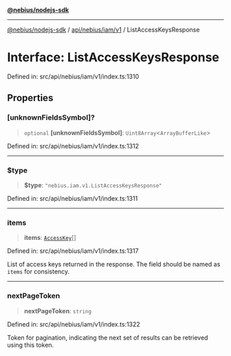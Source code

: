 [**@nebius/nodejs-sdk**](../../../../../README.md)

---

[@nebius/nodejs-sdk](../../../../../README.md) / [api/nebius/iam/v1](../README.md) / ListAccessKeysResponse

# Interface: ListAccessKeysResponse

Defined in: src/api/nebius/iam/v1/index.ts:1310

## Properties

### \[unknownFieldsSymbol\]?

> `optional` **\[unknownFieldsSymbol\]**: `Uint8Array`\<`ArrayBufferLike`\>

Defined in: src/api/nebius/iam/v1/index.ts:1312

---

### $type

> **$type**: `"nebius.iam.v1.ListAccessKeysResponse"`

Defined in: src/api/nebius/iam/v1/index.ts:1311

---

### items

> **items**: [`AccessKey`](AccessKey.md)[]

Defined in: src/api/nebius/iam/v1/index.ts:1317

List of access keys returned in the response. The field should be named as `items` for consistency.

---

### nextPageToken

> **nextPageToken**: `string`

Defined in: src/api/nebius/iam/v1/index.ts:1322

Token for pagination, indicating the next set of results can be retrieved using this token.
